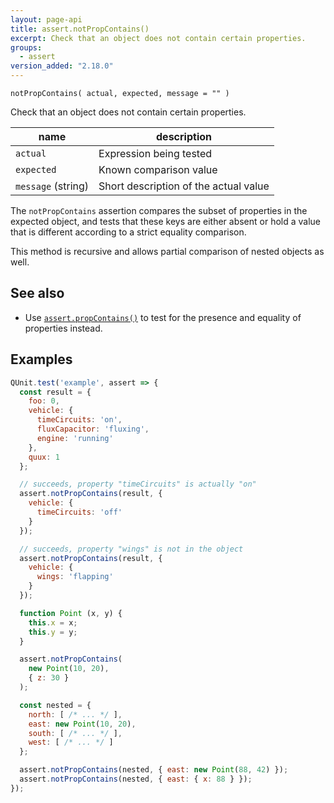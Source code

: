 ```yaml
---
layout: page-api
title: assert.notPropContains()
excerpt: Check that an object does not contain certain properties.
groups:
  - assert
version_added: "2.18.0"
---
```


`notPropContains( actual, expected, message = "" )`

Check that an object does not contain certain properties.

| name | description |
|------|-------------|
| `actual` | Expression being tested |
| `expected` | Known comparison value |
| `message` (string) | Short description of the actual value |


The `notPropContains` assertion compares the subset of properties in the expected object, and tests that these keys are either absent or hold a value that is different according to a strict equality comparison.

This method is recursive and allows partial comparison of nested objects as well.

## See also

* Use [`assert.propContains()`](./propContains.md) to test for the presence and equality of properties instead.

## Examples

```js
QUnit.test('example', assert => {
  const result = {
    foo: 0,
    vehicle: {
      timeCircuits: 'on',
      fluxCapacitor: 'fluxing',
      engine: 'running'
    },
    quux: 1
  };

  // succeeds, property "timeCircuits" is actually "on"
  assert.notPropContains(result, {
    vehicle: {
      timeCircuits: 'off'
    }
  });

  // succeeds, property "wings" is not in the object
  assert.notPropContains(result, {
    vehicle: {
      wings: 'flapping'
    }
  });

  function Point (x, y) {
    this.x = x;
    this.y = y;
  }

  assert.notPropContains(
    new Point(10, 20),
    { z: 30 }
  );

  const nested = {
    north: [ /* ... */ ],
    east: new Point(10, 20),
    south: [ /* ... */ ],
    west: [ /* ... */ ]
  };

  assert.notPropContains(nested, { east: new Point(88, 42) });
  assert.notPropContains(nested, { east: { x: 88 } });
});
```
